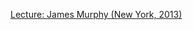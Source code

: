 ---
layout: post
wordpress_id: 1616
wordpress_url: http://noesbueno.com/archives/1616
date: '2013-06-01 10:08:03 -0500'
date_gmt: '2013-06-01 15:08:03 -0500'
body: |
  <p><a href="http://vimeo.com/67135948">Lecture: James Murphy (New York, 2013)</a></p>
---
